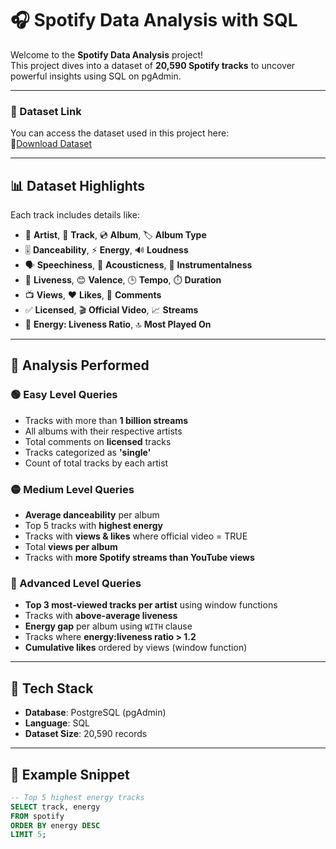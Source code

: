 # 🎧 Spotify Data Analysis with SQL

Welcome to the **Spotify Data Analysis** project!  
This project dives into a dataset of **20,590 Spotify tracks** to uncover powerful insights using SQL on pgAdmin.

---

### 📁 Dataset Link

You can access the dataset used in this project here:  
🔗[Download Dataset](https://www.kaggle.com/datasets/sanjanchaudhari/spotify-dataset)

---

## 📊 Dataset Highlights

Each track includes details like:

- 🎤 **Artist**, 🎵 **Track**, 💿 **Album**, 🏷️ **Album Type**
- 🎚️ **Danceability**, ⚡ **Energy**, 🔊 **Loudness**
- 🗣️ **Speechiness**, 🎻 **Acousticness**, 🥁 **Instrumentalness**
- 🎤 **Liveness**, 😊 **Valence**, 🕒 **Tempo**, ⏱️ **Duration**
- 📺 **Views**, ❤️ **Likes**, 💬 **Comments**
- ✅ **Licensed**, 🎬 **Official Video**, 📈 **Streams**
- 🔁 **Energy: Liveness Ratio**, 🔝 **Most Played On**

---

## 🧪 Analysis Performed

### 🟢 Easy Level Queries

-  Tracks with more than **1 billion streams**
-  All albums with their respective artists
-  Total comments on **licensed** tracks
-  Tracks categorized as **'single'**
-  Count of total tracks by each artist

### 🟡 Medium Level Queries

-  **Average danceability** per album
-  Top 5 tracks with **highest energy**
-  Tracks with **views & likes** where official video = TRUE
-  Total **views per album**
-  Tracks with **more Spotify streams than YouTube views**

### 🔴 Advanced Level Queries

-  **Top 3 most-viewed tracks per artist** using window functions
-  Tracks with **above-average liveness**
-  **Energy gap** per album using `WITH` clause
-  Tracks where **energy:liveness ratio > 1.2**
-  **Cumulative likes** ordered by views (window function)

---

## 🧰 Tech Stack

- **Database**: PostgreSQL (pgAdmin)
- **Language**: SQL
- **Dataset Size**: 20,590 records

---

## 📎 Example Snippet

```sql
-- Top 5 highest energy tracks
SELECT track, energy 
FROM spotify 
ORDER BY energy DESC 
LIMIT 5;
